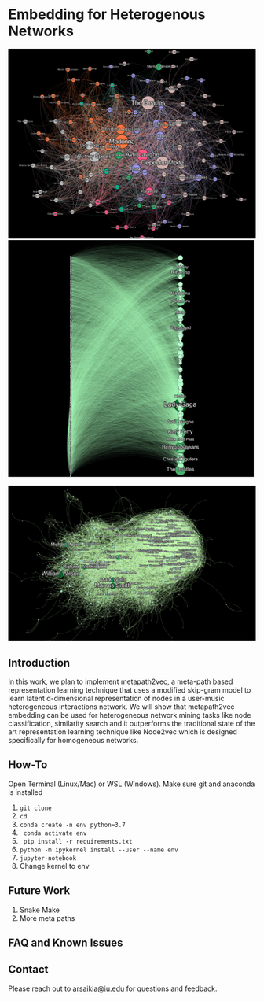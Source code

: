 # Embedding for Heterogenous Networks
<img src="./data/images/artist_artist.png" alt="drawing" width="800"/>

<img src="./data/images/user_artist.png" alt="drawing" width="500"/>

![alt text](./data/images/friendship.png "Title")
## Introduction
In this work, we plan to implement metapath2vec, a meta-path based representation learning technique that uses a modified skip-gram model to learn latent d-dimensional representation of nodes in a user-music heterogeneous interactions network. We will show that metapath2vec embedding can be used for heterogeneous network mining tasks like node classification, similarity search and it outperforms the traditional state of the art representation learning technique like Node2vec which is designed specifically for homogeneous networks.

## How-To
Open Terminal (Linux/Mac) or WSL (Windows). Make sure git and anaconda is installed
1. `git clone`
2. `cd `
3. `conda create -n env python=3.7`
4. ` conda activate env`
5. ` pip install -r requirements.txt`
6. `python -m ipykernel install --user --name env`
7. `jupyter-notebook`
8. Change kernel to env

## Future Work
1. Snake Make
2. More meta paths


## FAQ and Known Issues


## Contact
Please reach out to arsaikia@iu.edu for questions and feedback.